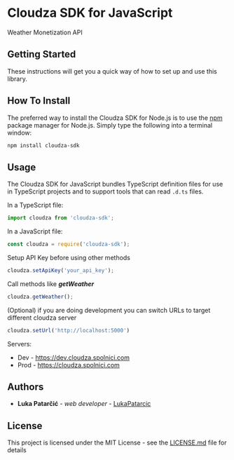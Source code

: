 # Cloudza SDK for JavaScript

Weather Monetization API

## Getting Started

These instructions will get you a quick way of how to set up and use this library.

## How To Install

The preferred way to install the Cloudza SDK for Node.js is to use the
[npm](http://npmjs.org) package manager for Node.js. Simply type the following
into a terminal window:

```sh
npm install cloudza-sdk
```

## Usage
The Cloudza SDK for JavaScript bundles TypeScript definition files for use in TypeScript projects and to support tools that can read `.d.ts` files.

In a TypeScript file:

```javascript
import cloudza from 'cloudza-sdk';
```

In a JavaScript file:

```javascript
const cloudza = require('cloudza-sdk');
```

Setup API Key before using other methods

```javascript
cloudza.setApiKey('your_api_key');
```

Call methods like ***getWeather***

```javascript
cloudza.getWeather();
```

(Optional) if you are doing development you can switch URLs to target different cloudza server
```javascript
cloudza.setUrl('http://localhost:5000')
```

Servers:
* Dev - https://dev.cloudza.spolnici.com
* Prod - https://cloudza.spolnici.com

## Authors

* **Luka Patarčić** - *web developer* - [LukaPatarcic](https://github.com/LukaPatarcic)

## License

This project is licensed under the MIT License - see the [LICENSE.md](LICENSE.md) file for details
